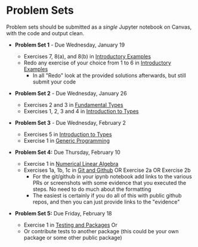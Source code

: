 # Problem Sets

Problem sets should be submitted as a *single* Jupyter notebook on Canvas, with the code and output clean.
- **Problem Set 1** - Due Wednesday, January 19
  - Exercises 7, 8(a), and 8(b) in [Introductory Examples](https://julia.quantecon.org/getting_started_julia/julia_by_example.html)
  - Redo any exercise of your choice from 1 to 6 in [Introductory Examples](https://julia.quantecon.org/getting_started_julia/julia_by_example.html)
    - In all "Redo" look at the provided solutions afterwards, but still submit your code
  <!-- - Exercise 7 in [Julia Essentials](https://julia.quantecon.org/getting_started_julia/julia_essentials.html) -->

- **Problem Set 2** - Due Wednesday, January 26
  - Exercises 2 and  3 <!-- , and 4 --> in [Fundamental Types](https://julia.quantecon.org/getting_started_julia/fundamental_types.html)
  - Exercises 1, 2, 3 and 4 in [Introduction to Types](https://julia.quantecon.org/getting_started_julia/introduction_to_types.html)
- **Problem Set 3** - Due Wednesday, February 2
  - Exercises 5 in [Introduction to Types](https://julia.quantecon.org/getting_started_julia/introduction_to_types.html)
  - Exercise 1 in [Generic Programming](https://julia.quantecon.org/more_julia/generic_programming.html)
- **Problem Set 4:** Due Thursday, February 10
  - Exercise 1 in [Numerical Linear Algebra](https://github.com/ubcecon/ECON622/blob/master/notebooks/numerical_linear_algebra.ipynb)
  - Exercises 1a, 1b, 1c  in [Git and Github](https://julia.quantecon.org/software_engineering/version_control.html) OR Exercise 2a OR Exercise 2b
    - For the git/github in your ipynb notebook add links to the various PRs or screenshots with some evidence that you executed the steps.  No need to do much about the formatting
    - The easiest is certainly if you do all of this with public github repos, and then you can just provide links to the "evidence"
- **Problem Set 5:** Due Friday, February 18
  - Exercise 1 in [Testing and Packages](https://julia.quantecon.org/software_engineering/testing.html) Or
  - Or contribute tests to another package (this could be your own package or some other public package)

<!-- - **Problem Set 6:** Due Thursday, October 29th -->
<!--   - Complete one of the exercises from [optimization algorithms](https://schrimpf.github.io/AnimatedOptimization.jl/exercises/) Turn in a link to a public git repo containing your work (preferred) or a jupyter notebook. -->
<!-- - **Problem Set 7:** Due Thursday, November 5th : either   -->
<!--   a) Work on one of the issues in [GMMInference.jl](https://github.com/schrimpf/GMMInference.jl/issues).  -->
<!--     - If you have a GMM model you're interested in, Issue #7 would be a good choice -->
<!--     - If you are interested in econometric theory, issues #5 and the second bullet of #8 are good and will require some research -->
<!--     - If you like thinking about code organization and package design, #2, #6, or #10 are relevant -->
<!--     - As with the previous assignment, you need not complete the task; make whatever progress you can in 6 hours or so. If you want your work to be added to the repository, either make a pull request or say so on whatever you turn in.  -->

<!--   or  -->
<!--   b) Contribute to another Julia package. This can be something modest like clarifying documentation, improving tests, or even creating an issue reporting a bug or thoughtfully requesting a feature. Check with me if you're unsure whether your plan is appropriate. -->
<!-- - **Problem Set 8:** Due Thursday, November 19th -->
<!--   - Improve the performance of a piece of code. Take some code from a package, previous assignment, or lecture and attempt to improve its performance. Include benchmarks of the initial version and your modified version. Briefly describe the things you tried.  -->
